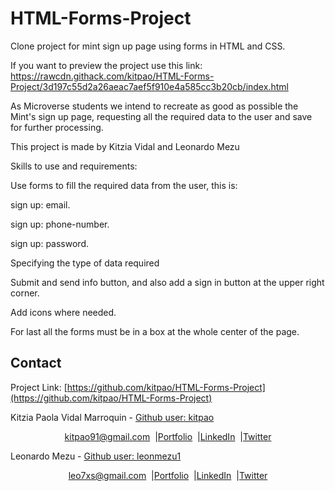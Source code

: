 # HTML-Forms-Project
Clone project for mint sign up page using forms in HTML and CSS.

If you want to preview the project use this link:
https://rawcdn.githack.com/kitpao/HTML-Forms-Project/3d197c55d2a26aeac7aef5f910e4a585cc3b20cb/index.html

As Microverse students we intend to recreate as good as possible the Mint's sign up page, requesting all the required data to the user and save for further processing.

This project is made by Kitzia Vidal and Leonardo Mezu

Skills to use and requirements:

Use forms to fill the required data from the user, this is:

sign up: email.

sign up: phone-number.

sign up: password.

Specifying the type of data required

Submit and send info button, and also add a sign in button at the upper right corner.

Add icons where needed.

For last all the forms must be in a box at the whole center of the page.  

## Contact
<p align="center">

  Project Link: [https://github.com/kitpao/HTML-Forms-Project](https://github.com/kitpao/HTML-Forms-Project)

<p align="center">

  Kitzia Paola Vidal Marroquin - [Github user: kitpao](https://github.com/kitpao)
</p>
<p align="center" style="display: flex; justify-content: center; align-items: center;">
    <a target="_blank" href="https://mail.google.com/mail/?view=cm&fs=1&tf=1&to=kitpao91@gmail.com">
      kitpao91@gmail.com
    </a> &nbsp; |
    <a target="_blank" href="https://github.com/kitpao/Personal_Projects">
        Portfolio
    </a> &nbsp; |
    <a target="_blank" href="https://www.linkedin.com/in/kitzia-paola-vidal/">
      LinkedIn
    </a> &nbsp; |
    <a target="_blank" href="https://twitter.com/Kitpao1">
      Twitter
    </a>
</p>

<p align="center">

  Leonardo Mezu - [Github user: leonmezu1](https://github.com/leonmezu1)
</p>
<p align="center" style="display: flex; justify-content: center; align-items: center;">
    <a target="_blank" href="https://mail.google.com/mail/?view=cm&fs=1&tf=1&to=leo7xs@gmail.com
">
      leo7xs@gmail.com
    </a> &nbsp; |
    <a target="_blank" href="https://leonmezu.netlify.app">
        Portfolio
    </a> &nbsp; |
    <a target="_blank" href="https://www.linkedin.com/in/leonardomezlob/">
      LinkedIn
    </a> &nbsp; |
    <a target="_blank" href="https://twitter.com/leonmezu">
      Twitter
    </a>
</p>

